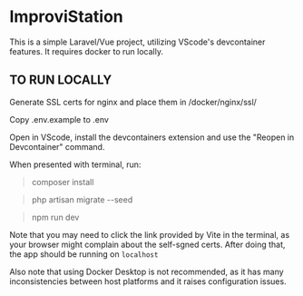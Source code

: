 # ImproviStation

This is a simple Laravel/Vue project, utilizing VScode's devcontainer features. It requires docker to run locally.

## TO RUN LOCALLY
Generate SSL certs for nginx and place them in /docker/nginx/ssl/

Copy .env.example to .env

Open in VScode, install the devcontainers extension and use the "Reopen in Devcontainer" command.

When presented with terminal, run: 

> composer install 

> php artisan migrate --seed

> npm run dev

Note that you may need to click the link provided by Vite in the terminal, as your browser might complain about the self-sgned certs. After doing that, the app should be running on `localhost`


Also note that using Docker Desktop is not recommended, as it has many inconsistencies between host platforms and it raises configuration issues.

